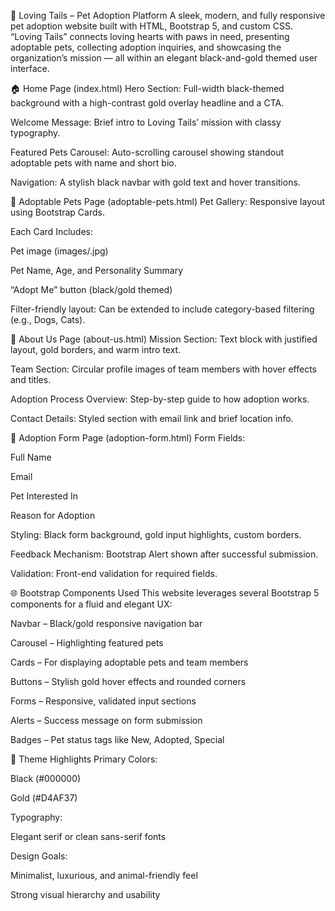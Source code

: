 🐾 Loving Tails – Pet Adoption Platform
A sleek, modern, and fully responsive pet adoption website built with HTML, Bootstrap 5, and custom CSS. “Loving Tails” connects loving hearts with paws in need, presenting adoptable pets, collecting adoption inquiries, and showcasing the organization’s mission — all within an elegant black-and-gold themed user interface.

🏠 Home Page (index.html)
Hero Section:
Full-width black-themed background with a high-contrast gold overlay headline and a CTA.

Welcome Message:
Brief intro to Loving Tails’ mission with classy typography.

Featured Pets Carousel:
Auto-scrolling carousel showing standout adoptable pets with name and short bio.

Navigation:
A stylish black navbar with gold text and hover transitions.

🐶 Adoptable Pets Page (adoptable-pets.html)
Pet Gallery:
Responsive layout using Bootstrap Cards.

Each Card Includes:

Pet image (images/<name>.jpg)

Pet Name, Age, and Personality Summary

“Adopt Me” button (black/gold themed)

Filter-friendly layout:
Can be extended to include category-based filtering (e.g., Dogs, Cats).

📖 About Us Page (about-us.html)
Mission Section:
Text block with justified layout, gold borders, and warm intro text.

Team Section:
Circular profile images of team members with hover effects and titles.

Adoption Process Overview:
Step-by-step guide to how adoption works.

Contact Details:
Styled section with email link and brief location info.

📝 Adoption Form Page (adoption-form.html)
Form Fields:

Full Name

Email

Pet Interested In

Reason for Adoption

Styling:
Black form background, gold input highlights, custom borders.

Feedback Mechanism:
Bootstrap Alert shown after successful submission.

Validation:
Front-end validation for required fields.

🌐 Bootstrap Components Used
This website leverages several Bootstrap 5 components for a fluid and elegant UX:

Navbar – Black/gold responsive navigation bar

Carousel – Highlighting featured pets

Cards – For displaying adoptable pets and team members

Buttons – Stylish gold hover effects and rounded corners

Forms – Responsive, validated input sections

Alerts – Success message on form submission

Badges – Pet status tags like New, Adopted, Special

🎨 Theme Highlights
Primary Colors:

Black (#000000)

Gold (#D4AF37)

Typography:

Elegant serif or clean sans-serif fonts

Design Goals:

Minimalist, luxurious, and animal-friendly feel

Strong visual hierarchy and usability
